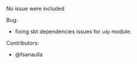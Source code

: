No issue were included

Bug:
- fixing sbt dependencies issues for `udp` module.

Contributors:
- @fsanaulla